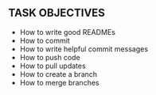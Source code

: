 ## TASK OBJECTIVES
- How to write good READMEs
- How to commit
- How to write helpful commit messages
- How to push code
- How to pull updates
- How to create a branch
- How to merge branches
